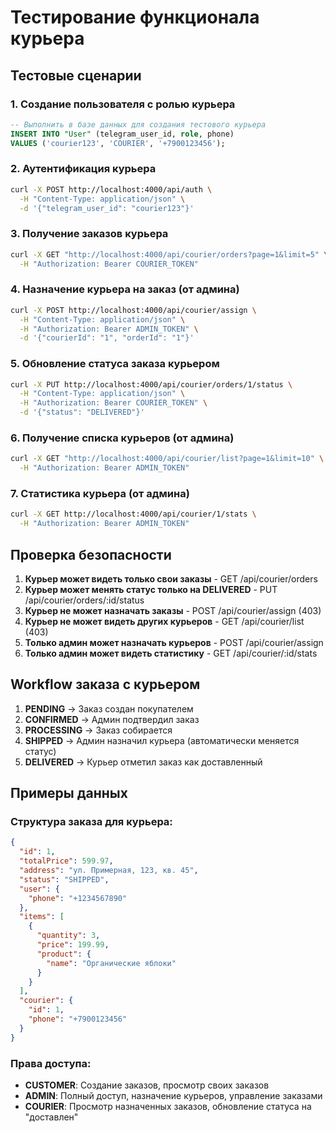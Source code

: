 # Тестирование функционала курьера

## Тестовые сценарии

### 1. Создание пользователя с ролью курьера
```sql
-- Выполнить в базе данных для создания тестового курьера
INSERT INTO "User" (telegram_user_id, role, phone) 
VALUES ('courier123', 'COURIER', '+7900123456');
```

### 2. Аутентификация курьера
```bash
curl -X POST http://localhost:4000/api/auth \
  -H "Content-Type: application/json" \
  -d '{"telegram_user_id": "courier123"}'
```

### 3. Получение заказов курьера
```bash
curl -X GET "http://localhost:4000/api/courier/orders?page=1&limit=5" \
  -H "Authorization: Bearer COURIER_TOKEN"
```

### 4. Назначение курьера на заказ (от админа)
```bash
curl -X POST http://localhost:4000/api/courier/assign \
  -H "Content-Type: application/json" \
  -H "Authorization: Bearer ADMIN_TOKEN" \
  -d '{"courierId": "1", "orderId": "1"}'
```

### 5. Обновление статуса заказа курьером
```bash
curl -X PUT http://localhost:4000/api/courier/orders/1/status \
  -H "Content-Type: application/json" \
  -H "Authorization: Bearer COURIER_TOKEN" \
  -d '{"status": "DELIVERED"}'
```

### 6. Получение списка курьеров (от админа)
```bash
curl -X GET "http://localhost:4000/api/courier/list?page=1&limit=10" \
  -H "Authorization: Bearer ADMIN_TOKEN"
```

### 7. Статистика курьера (от админа)
```bash
curl -X GET http://localhost:4000/api/courier/1/stats \
  -H "Authorization: Bearer ADMIN_TOKEN"
```

## Проверка безопасности

1. **Курьер может видеть только свои заказы** - GET /api/courier/orders
2. **Курьер может менять статус только на DELIVERED** - PUT /api/courier/orders/:id/status
3. **Курьер не может назначать заказы** - POST /api/courier/assign (403)
4. **Курьер не может видеть других курьеров** - GET /api/courier/list (403)
5. **Только админ может назначать курьеров** - POST /api/courier/assign
6. **Только админ может видеть статистику** - GET /api/courier/:id/stats

## Workflow заказа с курьером

1. **PENDING** → Заказ создан покупателем
2. **CONFIRMED** → Админ подтвердил заказ
3. **PROCESSING** → Заказ собирается
4. **SHIPPED** → Админ назначил курьера (автоматически меняется статус)
5. **DELIVERED** → Курьер отметил заказ как доставленный

## Примеры данных

### Структура заказа для курьера:
```json
{
  "id": 1,
  "totalPrice": 599.97,
  "address": "ул. Примерная, 123, кв. 45",
  "status": "SHIPPED",
  "user": {
    "phone": "+1234567890"
  },
  "items": [
    {
      "quantity": 3,
      "price": 199.99,
      "product": {
        "name": "Органические яблоки"
      }
    }
  ],
  "courier": {
    "id": 1,
    "phone": "+7900123456"
  }
}
```

### Права доступа:
- **CUSTOMER**: Создание заказов, просмотр своих заказов
- **ADMIN**: Полный доступ, назначение курьеров, управление заказами
- **COURIER**: Просмотр назначенных заказов, обновление статуса на "доставлен"
